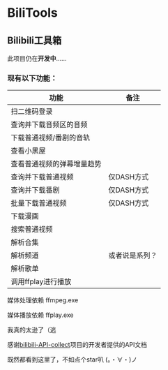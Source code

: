 # BiliTools

## Bilibili工具箱

此项目仍在**开发中**……

### 现有以下功能：

功能 | 备注
------------ | -------------
扫二维码登录 | 
查询并下载音频区的音频 | 
下载普通视频/番剧的音轨 | 
查看小黑屋 | 
查看普通视频的弹幕增量趋势 | 
查询并下载普通视频 | 仅DASH方式
查询并下载番剧 | 仅DASH方式 
批量下载普通视频 | 仅DASH方式 
下载漫画 |  
搜索普通视频 |
解析合集 |
解析频道 | 或者说是系列？
解析歌单 | 
调用ffplay进行播放 | 

媒体处理依赖 ffmpeg.exe

媒体播放依赖 ffplay.exe

我真的太逊了（逃

感谢[bilibili-API-collect](https://github.com/SocialSisterYi/bilibili-API-collect)项目的开发者提供的API文档

既然都看到这里了，不如点个star叭 (。・∀・)ノ

